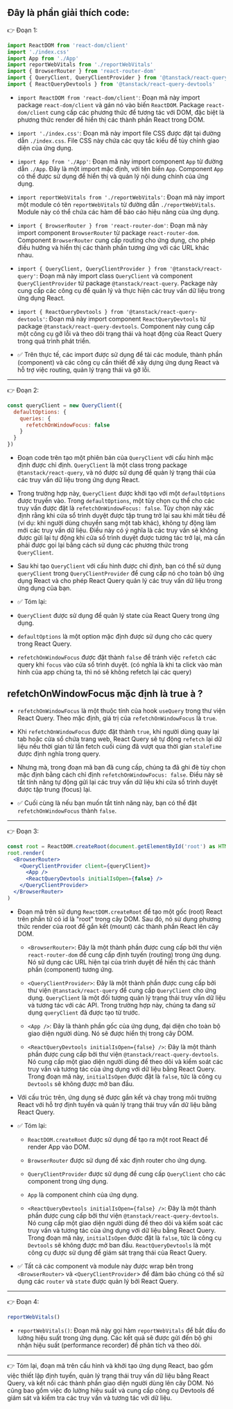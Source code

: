 ## Đây là phần giải thích code:

👉 Đoạn 1:

```jsx
import ReactDOM from 'react-dom/client'
import './index.css'
import App from './App'
import reportWebVitals from './reportWebVitals'
import { BrowserRouter } from 'react-router-dom'
import { QueryClient, QueryClientProvider } from '@tanstack/react-query'
import { ReactQueryDevtools } from '@tanstack/react-query-devtools'
```

- `import ReactDOM from 'react-dom/client'`: Đoạn mã này import package `react-dom/client` và gán nó vào biến `ReactDOM`. Package `react-dom/client` cung cấp các phương thức để tương tác với DOM, đặc biệt là phương thức render để hiển thị các thành phần React trong DOM.

- `import './index.css'`: Đoạn mã này import file CSS được đặt tại đường dẫn `./index.css`. File CSS này chứa các quy tắc kiểu để tùy chỉnh giao diện của ứng dụng.

- `import App from './App'`: Đoạn mã này import component `App` từ đường dẫn `./App`. Đây là một import mặc định, với tên biến `App`. Component `App` có thể được sử dụng để hiển thị và quản lý nội dung chính của ứng dụng.

- `import reportWebVitals from './reportWebVitals'`: Đoạn mã này import một module có tên `reportWebVitals` từ đường dẫn `./reportWebVitals`. Module này có thể chứa các hàm để báo cáo hiệu năng của ứng dụng.

- `import { BrowserRouter } from 'react-router-dom'`: Đoạn mã này import component `BrowserRouter` từ package `react-router-dom`. Component `BrowserRouter` cung cấp routing cho ứng dụng, cho phép điều hướng và hiển thị các thành phần tương ứng với các URL khác nhau.

- `import { QueryClient, QueryClientProvider } from '@tanstack/react-query'`: Đoạn mã này import class `QueryClient` và component `QueryClientProvider` từ package `@tanstack/react-query`. Package này cung cấp các công cụ để quản lý và thực hiện các truy vấn dữ liệu trong ứng dụng React.

- `import { ReactQueryDevtools } from '@tanstack/react-query-devtools'`: Đoạn mã này import component `ReactQueryDevtools` từ package `@tanstack/react-query-devtools`. Component này cung cấp một công cụ gỡ lỗi và theo dõi trạng thái và hoạt động của React Query trong quá trình phát triển.

- ✅ Trên thực tế, các import được sử dụng để tải các module, thành phần (component) và các công cụ cần thiết để xây dựng ứng dụng React và hỗ trợ việc routing, quản lý trạng thái và gỡ lỗi.

---

👉 Đoạn 2:

```jsx
const queryClient = new QueryClient({
  defaultOptions: {
    queries: {
      refetchOnWindowFocus: false
    }
  }
})
```

- Đoạn code trên tạo một phiên bản của `QueryClient` với cấu hình mặc định được chỉ định. `QueryClient` là một class trong package `@tanstack/react-query`, và nó được sử dụng để quản lý trạng thái của các truy vấn dữ liệu trong ứng dụng React.

- Trong trường hợp này, `QueryClient` được khởi tạo với một `defaultOptions` được truyền vào. Trong `defaultOptions`, một tùy chọn cụ thể cho các truy vấn được đặt là `refetchOnWindowFocus: false`. Tùy chọn này xác định rằng khi cửa sổ trình duyệt được tập trung trở lại sau khi mất tiêu đề (ví dụ: khi người dùng chuyển sang một tab khác), không tự động làm mới các truy vấn dữ liệu. Điều này có ý nghĩa là các truy vấn sẽ không được gửi lại tự động khi cửa sổ trình duyệt được tương tác trở lại, mà cần phải được gọi lại bằng cách sử dụng các phương thức trong `QueryClient`.

- Sau khi tạo `QueryClient` với cấu hình được chỉ định, bạn có thể sử dụng `queryClient` trong `QueryClientProvider` để cung cấp nó cho toàn bộ ứng dụng React và cho phép React Query quản lý các truy vấn dữ liệu trong ứng dụng của bạn.

- ✅ Tóm lại:

- `QueryClient` được sử dụng để quản lý state của React Query trong ứng dụng.
- `defaultOptions` là một option mặc định được sử dụng cho các query trong React Query.
- `refetchOnWindowFocus` được đặt thành `false` để tránh việc `refetch` các query khi `focus` vào cửa sổ trình duyệt. (có nghĩa là khi ta click vào màn hình của app chúng ta, thì nó sẽ không refetch lại các query)

## refetchOnWindowFocus mặc định là true à ?

- `refetchOnWindowFocus` là một thuộc tính của hook `useQuery` trong thư viện React Query. Theo mặc định, giá trị của `refetchOnWindowFocus` là `true`.

- Khi `refetchOnWindowFocus` được đặt thành `true`, khi người dùng quay lại tab hoặc cửa sổ chứa trang web, React Query sẽ tự động `refetch` lại dữ liệu nếu thời gian từ lần fetch cuối cùng đã vượt qua thời gian `staleTime` được định nghĩa trong query.

- Nhưng mà, trong đoạn mã bạn đã cung cấp, chúng ta đã ghi đè tùy chọn mặc định bằng cách chỉ định `refetchOnWindowFocus: false`. Điều này sẽ tắt tính năng tự động gửi lại các truy vấn dữ liệu khi cửa sổ trình duyệt được tập trung (focus) lại.

- ✅ Cuối cùng là nếu bạn muốn tắt tính năng này, bạn có thể đặt `refetchOnWindowFocus` thành `false`.

---

👉 Đoạn 3:

```jsx
const root = ReactDOM.createRoot(document.getElementById('root') as HTMLElement)
root.render(
  <BrowserRouter>
    <QueryClientProvider client={queryClient}>
      <App />
      <ReactQueryDevtools initialIsOpen={false} />
    </QueryClientProvider>
  </BrowserRouter>
)
```

- Đoạn mã trên sử dụng `ReactDOM.createRoot` để tạo một gốc (root) React trên phần tử có id là "root" trong cây DOM. Sau đó, nó sử dụng phương thức render của root để gắn kết (mount) các thành phần React lên cây DOM.

  - `<BrowserRouter>`: Đây là một thành phần được cung cấp bởi thư viện `react-router-dom` để cung cấp định tuyến (routing) trong ứng dụng. Nó sử dụng các URL hiện tại của trình duyệt để hiển thị các thành phần (component) tương ứng.

  - `<QueryClientProvider>`: Đây là một thành phần được cung cấp bởi thư viện `@tanstack/react-query` để cung cấp `QueryClient` cho ứng dụng. `QueryClient` là một đối tượng quản lý trạng thái truy vấn dữ liệu và tương tác với các API. Trong trường hợp này, chúng ta đang sử dụng `queryClient` đã được tạo từ trước.

  - `<App />`: Đây là thành phần gốc của ứng dụng, đại diện cho toàn bộ giao diện người dùng. Nó sẽ được hiển thị trong cây DOM.

  - `<ReactQueryDevtools initialIsOpen={false} />`: Đây là một thành phần được cung cấp bởi thư viện `@tanstack/react-query-devtools`. Nó cung cấp một giao diện người dùng để theo dõi và kiểm soát các truy vấn và tương tác của ứng dụng với dữ liệu bằng React Query. Trong đoạn mã này, `initialIsOpen` được đặt là `false`, tức là công cụ `Devtools` sẽ không được mở ban đầu.

- Với cấu trúc trên, ứng dụng sẽ được gắn kết và chạy trong môi trường React với hỗ trợ định tuyến và quản lý trạng thái truy vấn dữ liệu bằng React Query.

- ✅ Tóm lại:

  - `ReactDOM.createRoot` được sử dụng để tạo ra một root React để render App vào DOM.

  - `BrowserRouter` được sử dụng để xác định router cho ứng dụng.

  - `QueryClientProvider` được sử dụng để cung cấp `QueryClient` cho các component trong ứng dụng.

  - `App` là component chính của ứng dụng.

  - `<ReactQueryDevtools initialIsOpen={false} />`: Đây là một thành phần được cung cấp bởi thư viện `@tanstack/react-query-devtools`. Nó cung cấp một giao diện người dùng để theo dõi và kiểm soát các truy vấn và tương tác của ứng dụng với dữ liệu bằng React Query. Trong đoạn mã này, `initialIsOpen` được đặt là `false`, tức là công cụ `Devtools` sẽ không được mở ban đầu. `ReactQueryDevtools` là một công cụ được sử dụng để giám sát trạng thái của React Query.

- ✅ Tất cả các component và module này được wrap bên trong `<BrowserRouter>` và `<QueryClientProvider`> để đảm bảo chúng có thể sử dụng các `router` và `state` được quản lý bởi React Query.

---

👉 Đoạn 4:

```jsx
reportWebVitals()
```

- `reportWebVitals()`: Đoạn mã này gọi hàm `reportWebVitals` để bắt đầu đo lường hiệu suất trong ứng dụng. Các kết quả sẽ được gửi đến bộ ghi nhận hiệu suất (performance recorder) để phân tích và theo dõi.

---

👉 Tóm lại, đoạn mã trên cấu hình và khởi tạo ứng dụng React, bao gồm việc thiết lập định tuyến, quản lý trạng thái truy vấn dữ liệu bằng React Query, và kết nối các thành phần giao diện người dùng lên cây DOM. Nó cũng bao gồm việc đo lường hiệu suất và cung cấp công cụ Devtools để giám sát và kiểm tra các truy vấn và tương tác với dữ liệu.

